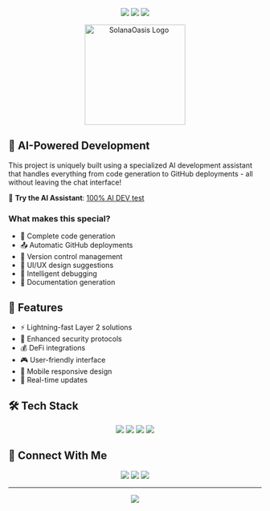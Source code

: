 <p align="center">
  <img src="https://img.shields.io/badge/Powered%20By-ChatGPT-74aa9c?style=for-the-badge&logo=openai&logoColor=white"/>
  <img src="https://img.shields.io/badge/Built%20With-AI-blue?style=for-the-badge&logo=ai&logoColor=white"/>
  <img src="https://img.shields.io/badge/Solana-Compatible-9945FF?style=for-the-badge&logo=solana&logoColor=white"/>
</p>

<div align="center">
  <img src="https://nubs.site/logo1.png" width="200" alt="SolanaOasis Logo">
</div>

## 🤖 AI-Powered Development

This project is uniquely built using a specialized AI development assistant that handles everything from code generation to GitHub deployments - all without leaving the chat interface! 

🔗 **Try the AI Assistant**: [100% AI DEV test](https://chatgpt.com/g/g-677462833d0c8191ad5fcec4e64bd6dc-100-ai-dev-test)

### What makes this special?
- 🚀 Complete code generation
- 📤 Automatic GitHub deployments
- 🔄 Version control management
- 🎨 UI/UX design suggestions
- 🐛 Intelligent debugging
- 📝 Documentation generation

## 🌟 Features

- ⚡ Lightning-fast Layer 2 solutions
- 🔐 Enhanced security protocols
- 💰 DeFi integrations
- 🎮 User-friendly interface
- 📱 Mobile responsive design
- 🔄 Real-time updates

## 🛠️ Tech Stack

<p align="center">
  <img src="https://img.shields.io/badge/Next.js-black?style=for-the-badge&logo=next.js&logoColor=white"/>
  <img src="https://img.shields.io/badge/TypeScript-007ACC?style=for-the-badge&logo=typescript&logoColor=white"/>
  <img src="https://img.shields.io/badge/Solana-9945FF?style=for-the-badge&logo=solana&logoColor=white"/>
  <img src="https://img.shields.io/badge/Tailwind-38B2AC?style=for-the-badge&logo=tailwind-css&logoColor=white"/>
</p>

## 🤝 Connect With Me

<p align="center">
  <a href="https://twitter.com/nubscarson"><img src="https://img.shields.io/badge/Twitter-1DA1F2?style=for-the-badge&logo=twitter&logoColor=white"/></a>
  <a href="https://github.com/nubscarson"><img src="https://img.shields.io/badge/GitHub-100000?style=for-the-badge&logo=github&logoColor=white"/></a>
  <a href="https://aimade.fun"><img src="https://img.shields.io/badge/Website-FF7139?style=for-the-badge&logo=firefox-browser&logoColor=white"/></a>
</p>

---

<p align="center">
  <img src="https://capsule-render.vercel.app/api?type=waving&color=gradient&height=100&section=footer"/>
</p>
